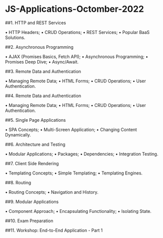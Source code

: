# JS-Applications-Octomber-2022

##1. HTTP and REST Services

• HTTP Headers;
• CRUD Operations;
• REST Services;
• Popular BaaS Solutions.

##2. Asynchronous Programming

• AJAX (Promises Basics, Fetch API);
• Asynchronous Programming;
• Promises Deep Dive;
• Async/Await.

##3. Remote Data and Authentication

• Managing Remote Data;
• HTML Forms;
• CRUD Operations;
• User Authentication.

##4. Remote Data and Authentication

• Managing Remote Data;
• HTML Forms;
• CRUD Operations;
• User Authentication.

##5. Single Page Applications

• SPA Concepts;
• Multi-Screen Application;
• Changing Content Dynamically.

##6. Architecture and Testing

• Modular Applications;
• Packages;
• Dependencies;
• Integration Testing.

##7. Client Side Rendering

• Templating Concepts;
• Simple Templating;
• Templating Engines.

##8. Routing

• Routing Concepts;
• Navigation and History.


##9. Modular Applications

• Component Approach;
• Encapsulating Functionality;
• Isolating State.

##10. Exam Preparation

##11. Workshop: End-to-End Application - Part 1



